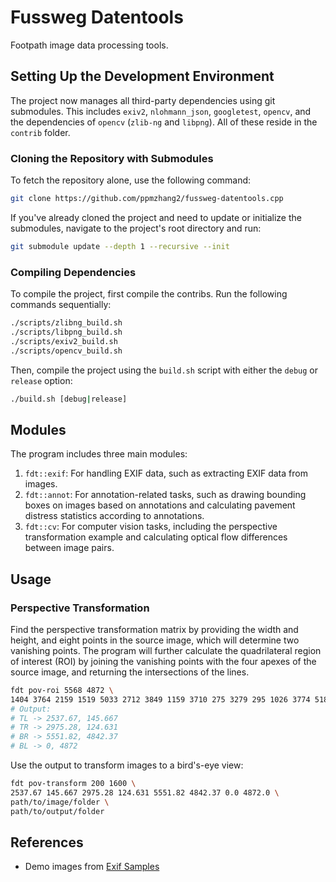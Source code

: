 # Fussweg Datentools

Footpath image data processing tools.

## Setting Up the Development Environment

The project now manages all third-party dependencies using git submodules. This
includes `exiv2`, `nlohmann_json`, `googletest`, `opencv`, and the dependencies
of `opencv` (`zlib-ng` and `libpng`). All of these reside in the `contrib` folder.

### Cloning the Repository with Submodules

To fetch the repository alone, use the following command:

```bash
git clone https://github.com/ppmzhang2/fussweg-datentools.cpp
```

If you've already cloned the project and need to update or initialize the
submodules, navigate to the project's root directory and run:

```bash
git submodule update --depth 1 --recursive --init
```

### Compiling Dependencies

To compile the project, first compile the contribs. Run the following commands
sequentially:

```bash
./scripts/zlibng_build.sh
./scripts/libpng_build.sh
./scripts/exiv2_build.sh
./scripts/opencv_build.sh
```

Then, compile the project using the `build.sh` script with either the `debug`
or `release` option:

```bash
./build.sh [debug|release]
```

## Modules

The program includes three main modules:

1. `fdt::exif`: For handling EXIF data, such as extracting EXIF data from images.
2. `fdt::annot`: For annotation-related tasks, such as drawing bounding boxes on
  images based on annotations and calculating pavement distress statistics
  according to annotations.
3. `fdt::cv`: For computer vision tasks, including the perspective transformation
  example and calculating optical flow differences between image pairs.

## Usage

### Perspective Transformation

Find the perspective transformation matrix by providing the width and height,
and eight points in the source image, which will determine two vanishing
points. The program will further calculate the quadrilateral region of interest
(ROI) by joining the vanishing points with the four apexes of the source image,
and returning the intersections of the lines.

```bash
fdt pov-roi 5568 4872 \
1404 3764 2159 1519 5033 2712 3849 1159 3710 275 3279 295 1026 3774 5187 3710
# Output:
# TL -> 2537.67, 145.667
# TR -> 2975.28, 124.631
# BR -> 5551.82, 4842.37
# BL -> 0, 4872
```

Use the output to transform images to a bird's-eye view:

```bash
fdt pov-transform 200 1600 \
2537.67 145.667 2975.28 124.631 5551.82 4842.37 0.0 4872.0 \
path/to/image/folder \
path/to/output/folder
```

## References

- Demo images from [Exif Samples](https://github.com/ianare/exif-samples)
